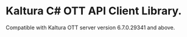 # Kaltura C# OTT API Client Library.
Compatible with Kaltura OTT server version 6.7.0.29341 and above.
